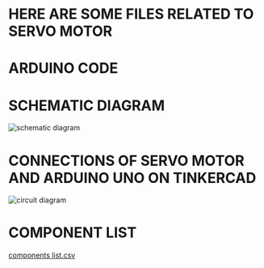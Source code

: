 # HERE ARE SOME FILES RELATED TO SERVO MOTOR   
# ARDUINO CODE


# SCHEMATIC DIAGRAM

![schematic diagram](https://user-images.githubusercontent.com/72257400/147856626-a94c5d80-7820-410a-a37b-cbe3faa61a43.png)



# CONNECTIONS OF SERVO MOTOR AND ARDUINO UNO ON TINKERCAD 

![circuit diagram](https://user-images.githubusercontent.com/72257400/147856620-59059f44-a36b-4a7f-95ce-fee06cee28f5.png)


# COMPONENT LIST

[components list.csv](https://github.com/yatharthagr7/Electronics/files/7798008/components.list.csv)


